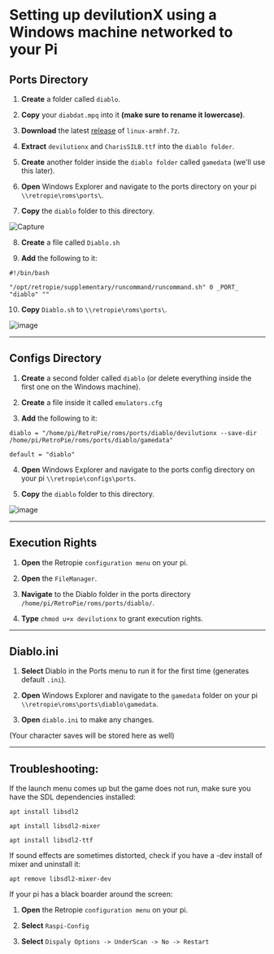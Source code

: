 # Setting up devilutionX using a Windows machine networked to your Pi

## Ports Directory

1. **Create** a folder called `diablo`.

2. **Copy** your `diabdat.mpq` into it **(make sure to rename it lowercase)**.

3. **Download** the latest [release](https://github.com/diasurgical/devilutionX/releases) of `linux-armhf.7z`.

4. **Extract** `devilutionx` and `CharisSILB.ttf` into the `diablo folder`.

5. **Create** another folder inside the `diablo folder` called `gamedata` (we'll use this later).

6. **Open** Windows Explorer and navigate to the ports directory on your pi `\\retropie\roms\ports\`.

7. **Copy** the `diablo` folder to this directory.

![Capture](https://user-images.githubusercontent.com/17083706/110678286-1dd43c00-81a4-11eb-9944-d120ba02da9b.PNG)

8. **Create** a file called `Diablo.sh`

9. **Add** the following to it:

`#!/bin/bash`

`"/opt/retropie/supplementary/runcommand/runcommand.sh" 0 _PORT_ "diablo" ""`

10. **Copy** `Diablo.sh` to `\\retropie\roms\ports\`.

![image](https://user-images.githubusercontent.com/17083706/110678703-9cc97480-81a4-11eb-9cab-56f6a607ecf0.png)

***

## Configs Directory

1. **Create** a second folder called `diablo` (or delete everything inside the first one on the Windows machine).

2. **Create** a file inside it called `emulators.cfg`

3. **Add** the following to it:

`diablo = "/home/pi/RetroPie/roms/ports/diablo/devilutionx --save-dir /home/pi/RetroPie/roms/ports/diablo/gamedata"`

`default = "diablo"`

4. **Open** Windows Explorer and navigate to the ports config directory on your pi `\\retropie\configs\ports`.

5. **Copy** the `diablo` folder to this directory.

![image](https://user-images.githubusercontent.com/17083706/110678534-6855b880-81a4-11eb-8ca8-1b0b2947ab1b.png)

***

## Execution Rights
1. **Open** the Retropie `configuration menu` on your pi.

2. **Open** the `FileManager`.

3. **Navigate** to the Diablo folder in the ports directory `/home/pi/RetroPie/roms/ports/diablo/`.

4. **Type** `chmod u+x devilutionx` to grant execution rights. 


***

## Diablo.ini
1. **Select** Diablo in the Ports menu to run it for the first time (generates default `.ini`).

2. **Open** Windows Explorer and navigate to the `gamedata` folder on your pi `\\retropie\roms\ports\diablo\gamedata`.

3. **Open** `diablo.ini` to make any changes.

(Your character saves will be stored here as well)
***

## Troubleshooting:
If the launch menu comes up but the game does not run, make sure you have the SDL dependencies installed:

`apt install libsdl2`

`apt install libsdl2-mixer`

`apt install libsdl2-ttf`

If sound effects are sometimes distorted, check if you have a -dev install of mixer and uninstall it:

`apt remove libsdl2-mixer-dev`

If your pi has a black boarder around the screen:

1. **Open** the Retropie `configuration menu` on your pi.

2. **Select** `Raspi-Config`

3. **Select** `Dispaly Options -> UnderScan -> No -> Restart`
